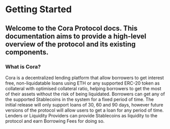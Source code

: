 # Getting Started
## Welcome to the Cora Protocol docs. This documentation aims to provide a high-level overview of the protocol and its existing components.

### What is Cora?

Cora is a decentralized lending platform that allow borrowers to get interest free, non-liquidatable loans using ETH or any supported ERC-20 token as collateral with optimised collateral ratio, helping borrowers to get the most of their assets without the risk of being liquidated.
Borrowers can get any of the supported Stablecoins in the system for a fixed period of time. The initial release will only support loans of 30, 60 and 90 days, however future versions of the protocol will allow users to get a loan for any period of time.
Lenders or Liquidity Providers can provide Stablecoins as liquidity to the protocol and earn Borrowing Fees for doing so.
